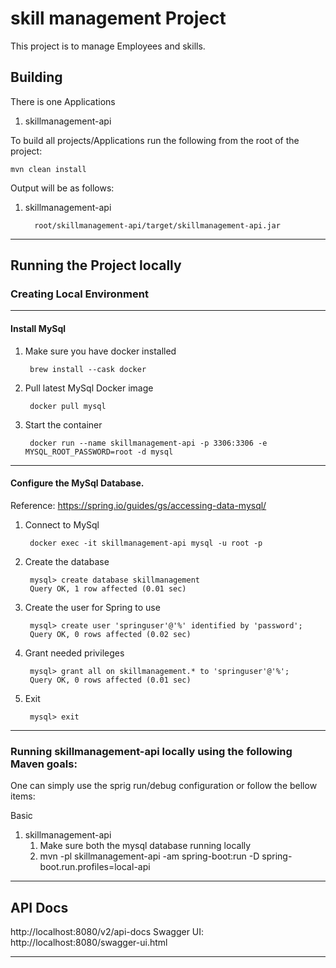 # skill management Project
This project is to manage Employees and skills.

## Building

There is one Applications

1. skillmanagement-api

To build all projects/Applications run the following from the root of the project:

    mvn clean install

Output will be as follows:

1. skillmanagement-api

         root/skillmanagement-api/target/skillmanagement-api.jar

---

## Running the Project locally

### Creating Local Environment

---

#### Install MySql

1. Make sure you have docker installed

        brew install --cask docker

2. Pull latest MySql Docker image

        docker pull mysql

3. Start the container

        docker run --name skillmanagement-api -p 3306:3306 -e MYSQL_ROOT_PASSWORD=root -d mysql


---

#### Configure the MySql Database.
Reference: https://spring.io/guides/gs/accessing-data-mysql/

1. Connect to MySql

        docker exec -it skillmanagement-api mysql -u root -p

2. Create the database

        mysql> create database skillmanagement
        Query OK, 1 row affected (0.01 sec)

3. Create the user for Spring to use

        mysql> create user 'springuser'@'%' identified by 'password';
        Query OK, 0 rows affected (0.02 sec)

4. Grant needed privileges

        mysql> grant all on skillmanagement.* to 'springuser'@'%';
        Query OK, 0 rows affected (0.01 sec)

5. Exit

        mysql> exit

---

### Running skillmanagement-api locally using the following Maven goals:

One can simply use the sprig run/debug configuration or follow the bellow items:

Basic
1. skillmanagement-api
    1. Make sure both the mysql database running locally
    2. mvn -pl skillmanagement-api -am spring-boot:run -D spring-boot.run.profiles=local-api

---
## API Docs
http://localhost:8080/v2/api-docs
Swagger UI: http://localhost:8080/swagger-ui.html

---

